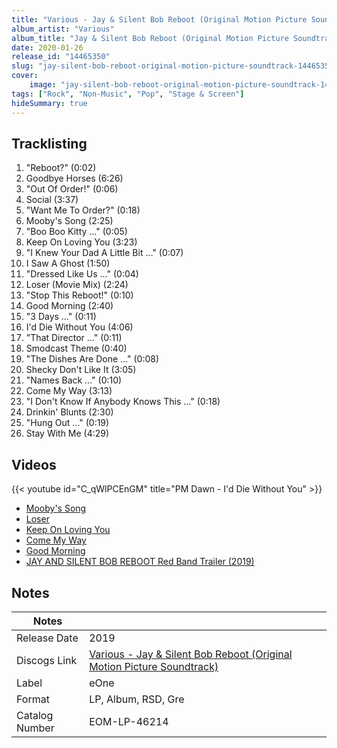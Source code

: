 ```yaml
---
title: "Various - Jay & Silent Bob Reboot (Original Motion Picture Soundtrack)"
album_artist: "Various"
album_title: "Jay & Silent Bob Reboot (Original Motion Picture Soundtrack)"
date: 2020-01-26
release_id: "14465350"
slug: "jay-silent-bob-reboot-original-motion-picture-soundtrack-14465350"
cover:
    image: "jay-silent-bob-reboot-original-motion-picture-soundtrack-14465350.jpg"
tags: ["Rock", "Non-Music", "Pop", "Stage & Screen"]
hideSummary: true
---
```


## Tracklisting
1. "Reboot?" (0:02)
2. Goodbye Horses (6:26)
3. "Out Of Order!" (0:06)
4. Social  (3:37)
5. "Want Me To Order?" (0:18)
6. Mooby's Song (2:25)
7. "Boo Boo Kitty …" (0:05)
8. Keep On Loving You (3:23)
9. "I Knew Your Dad A Little Bit …" (0:07)
10. I Saw A Ghost (1:50)
11. "Dressed Like Us …" (0:04)
12. Loser (Movie Mix)  (2:24)
13. "Stop This Reboot!" (0:10)
14. Good Morning (2:40)
15. "3 Days …" (0:11)
16. I'd Die Without You (4:06)
17. "That Director …" (0:11)
18. Smodcast Theme (0:40)
19. "The Dishes Are Done …" (0:08)
20. Shecky Don't Like It (3:05)
21. "Names Back …" (0:10)
22. Come My Way  (3:13)
23. "I Don't Know If Anybody Knows This …" (0:18)
24. Drinkin' Blunts (2:30)
25. "Hung Out …" (0:19)
26. Stay With Me (4:29)

## Videos
{{< youtube id="C_qWlPCEnGM" title="PM Dawn - I'd Die Without You" >}}
- [Mooby's Song](https://www.youtube.com/watch?v=YUdJKKG8ih0)
- [Loser](https://www.youtube.com/watch?v=nNqQbsFoZfc)
- [Keep On Loving You](https://www.youtube.com/watch?v=7YLYXU2eSWM)
- [Come My Way](https://www.youtube.com/watch?v=--LiNPM2goI)
- [Good Morning](https://www.youtube.com/watch?v=joXb-dLqg_M)
- [JAY AND SILENT BOB REBOOT Red Band Trailer (2019)](https://www.youtube.com/watch?v=l5UJu1BAy8U)

## Notes

| Notes          |             |
| ---------------| ----------- |
| Release Date   | 2019 |
| Discogs Link   | [Various - Jay & Silent Bob Reboot (Original Motion Picture Soundtrack)](https://www.discogs.com/release/14465350) |
| Label          | eOne |
| Format         | LP, Album, RSD, Gre |
| Catalog Number | EOM-LP-46214 |

